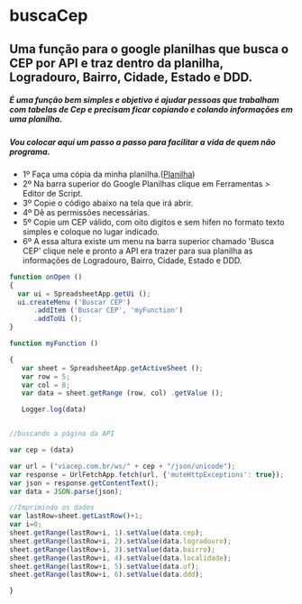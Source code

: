 # buscaCep
## Uma função para o google planilhas que busca o CEP por API e traz dentro da planilha, Logradouro, Bairro, Cidade, Estado e DDD.


##### É uma função bem simples e objetivo é ajudar pessoas que trabalham com tabelas de Cep e precisam ficar copiando e colando informações em uma planilha. 

##### Vou colocar aqui um passo a passo para facilitar a vida de quem não programa.

- 1º Faça uma cópia da minha planilha.([Planilha](http://bit.ly/busca_CEP))
- 2º Na barra superior do Google Planilhas clique em Ferramentas > Editor de Script.
- 3º Copie o código abaixo na tela que irá abrir.
- 4º Dê as permissões necessárias. 
- 5º Copie um CEP válido, com oito digitos e sem hifen no formato texto simples e coloque no lugar indicado.
- 6º A essa altura existe um menu na barra superior chamado 'Busca CEP' clique nele e pronto a API era trazer para sua planilha as informações de  Logradouro, Bairro, Cidade, Estado e DDD.

```javascript
function onOpen () 
{
  var ui = SpreadsheetApp.getUi ();
  ui.createMenu ('Buscar CEP')
      .addItem ('Buscar CEP', 'myFunction')
      .addToUi ();
}
```




```javascript
function myFunction () 

{
   var sheet = SpreadsheetApp.getActiveSheet ();
   var row = 5;
   var col = 8;
   var data = sheet.getRange (row, col) .getValue ();

   Logger.log(data)


//buscando a página da API

var cep = (data)

var url = ("viacep.com.br/ws/" + cep + "/json/unicode");
var response = UrlFetchApp.fetch(url, {'muteHttpExceptions': true});
var json = response.getContentText();
var data = JSON.parse(json);

//Imprimindo os dados
var lastRow=sheet.getLastRow()+1;
var i=0;
sheet.getRange(lastRow+i, 1).setValue(data.cep);
sheet.getRange(lastRow+i, 2).setValue(data.logradouro);
sheet.getRange(lastRow+i, 3).setValue(data.bairro);
sheet.getRange(lastRow+i, 4).setValue(data.localidade);
sheet.getRange(lastRow+i, 5).setValue(data.uf);
sheet.getRange(lastRow+i, 6).setValue(data.ddd);

}
```
